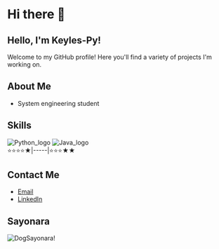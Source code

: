 # Hi there 👋
## Hello, I'm Keyles-Py!

Welcome to my GitHub profile! Here you'll find a variety of projects I'm working on.

## About Me
- System engineering student

## Skills
![Python_logo](https://i.imgur.com/i061IDa.png)  ![Java_logo](https://i.imgur.com/6g2iAB3.png) <br>
⭐⭐⭐⭐★|-----|⭐⭐⭐★★

## Contact Me
- [Email](mailto:keynerismo@gmail.com)
- [LinkedIn](https://www.linkedin.com/in/keinermendoza/)

## Sayonara
![DogSayonara!](https://i.imgur.com/NEdsmYR.gif)
